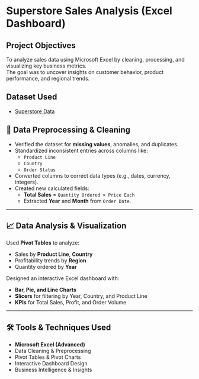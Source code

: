 # Superstore Sales Analysis (Excel Dashboard)

## Project Objectives

To analyze sales data using Microsoft Excel by cleaning, processing, and visualizing key business metrics.  
The goal was to uncover insights on customer behavior, product performance, and regional trends.

## Dataset Used
- <a href="https://github.com/mwaleed164/Superstore-Analysis/blob/main/Superstore%20Sales%20Analysis.xlsx">Superstore Data</a>

## 🧹 Data Preprocessing & Cleaning

- Verified the dataset for **missing values**, anomalies, and duplicates.
- Standardized inconsistent entries across columns like:
  - `Product Line`
  - `Country`
  - `Order Status`
- Converted columns to correct data types (e.g., dates, currency, integers).
- Created new calculated fields:
  - **Total Sales** = `Quantity Ordered × Price Each`
  - Extracted **Year** and **Month** from `Order Date`.

---

## 📈 Data Analysis & Visualization

Used **Pivot Tables** to analyze:
- Sales by **Product Line**, **Country**
- Profitability trends by **Region**
- Quantity ordered by **Year**

Designed an interactive Excel dashboard with:
- **Bar, Pie, and Line Charts**
- **Slicers** for filtering by Year, Country, and Product Line
- **KPIs** for Total Sales, Profit, and Order Volume

---

## 🛠️ Tools & Techniques Used

- **Microsoft Excel (Advanced)**
- Data Cleaning & Preprocessing
- Pivot Tables & Pivot Charts
- Interactive Dashboard Design
- Business Intelligence & Insights


